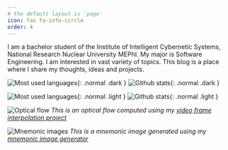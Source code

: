 ```yaml
---
# the default layout is 'page'
icon: fas fa-info-circle
order: 4
---
```


I am a bachelor student of the Institute of Intelligent Cybernetic Systems, National Research Nuclear University MEPhI. My major is Software Engineering. I am interested in vast variety of topics. This blog is a place where I share my thoughts, ideas and projects.

![Most used languages](https://github-readme-stats-git-masterrstaa-rickstaa.vercel.app/api/top-langs/?username=GregoryKogan&langs_count=7&bg_color=24283b&title_color=c0caf5&text_color=c0caf5&border_color=7aa2f7&size_weight=1.0&count_weight=0.0&exclude_repo=dotfiles&layout=donut){: .normal .dark }
![Github stats](https://github-readme-stats.vercel.app/api?username=GregoryKogan&show_icons=true&bg_color=24283b&title_color=c0caf5&text_color=c0caf5&border_color=7aa2f7&icon_color=bb9af7&ring_color=9ece6a&hide_rank=true&line_height=39){: .normal .dark }

![Most used languages](https://github-readme-stats-git-masterrstaa-rickstaa.vercel.app/api/top-langs/?username=GregoryKogan&langs_count=7&bg_color=ffffff&title_color=343b58&text_color=343b58&border_color=343b58&size_weight=1.0&count_weight=0.0&exclude_repo=dotfiles&layout=donut){: .normal .light }
![Github stats](https://github-readme-stats.vercel.app/api?username=GregoryKogan&show_icons=true&bg_color=ffffff&title_color=343b58&text_color=343b58&border_color=343b58&icon_color=5a4a78&ring_color=9ece6a&hide_rank=true&line_height=39){: .normal .light }

![Optical flow](/rmR3Fx26/flow.gif)
_This is an optical flow computed using my [video frame interpolation project](https://github.com/GregoryKogan/algo-vfi)_

![Mnemonic images](/d13NNdVk/mnemonic2.gif)
_This is a mnemonic image generated using my [mnemonic image generator](https://github.com/GregoryKogan/mnemonic-pictures)_
